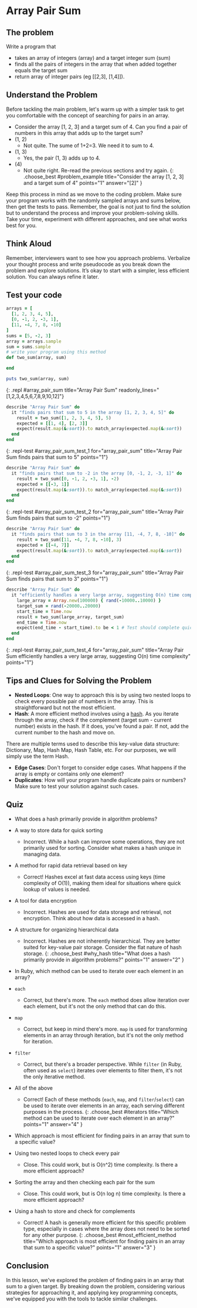 # Array Pair Sum

## The problem
Write a program that
- takes an array of integers (array) and a target integer sum (sum)
- finds all the pairs of integers in the array that when added together equals the target sum
- return array of integer pairs (eg [[2,3], [1,4]]).

## Understand the Problem
Before tackling the main problem, let's warm up with a simpler task to get you comfortable with the concept of searching for pairs in an array.

- Consider the array [1, 2, 3] and a target sum of 4. Can you find a pair of numbers in this array that adds up to the target sum? 
- (1, 2)
  - Not quite. The sume of 1+2=3. We need it to sum to 4.
- (1, 3)
  - Yes, the pair (1, 3) adds up to 4.
- (4)
  - Not quite right. Re-read the previous sections and try again.
{: .choose_best #problem_example title="Consider the array [1, 2, 3] and a target sum of 4" points="1" answer="[2]" }

Keep this process in mind as we move to the coding problem. Make sure your program works with the randomly sampled arrays and sums below, then get the tests to pass. Remember, the goal is not just to find the solution but to understand the process and improve your problem-solving skills. Take your time, experiment with different approaches, and see what works best for you.

## Think Aloud
Remember, interviewers want to see how you approach problems. Verbalize your thought process and write pseudocode as you break down the problem and explore solutions. It’s okay to start with a simpler, less efficient solution. You can always refine it later.

## Test your code

```ruby
arrays = [
  [1, 2, 3, 4, 5],
  [0, -1, 2, -3, 1],
  [11, -4, 7, 8, -10]
]
sums = [5, -2, 3]
array = arrays.sample
sum = sums.sample
# write your program using this method
def two_sum(array, sum)

end

puts two_sum(array, sum)
```
{: .repl #array_pair_sum title="Array Pair Sum" readonly_lines="[1,2,3,4,5,6,7,8,9,10,12]"}

```ruby
describe "Array Pair Sum" do
  it "finds pairs that sum to 5 in the array [1, 2, 3, 4, 5]" do
    result = two_sum([1, 2, 3, 4, 5], 5)
    expected = [[1, 4], [2, 3]]
    expect(result.map(&:sort)).to match_array(expected.map(&:sort))
  end
end
```
{: .repl-test #array_pair_sum_test_1 for="array_pair_sum" title="Array Pair Sum finds pairs that sum to 5" points="1"}

```ruby
describe "Array Pair Sum" do
  it "finds pairs that sum to -2 in the array [0, -1, 2, -3, 1]" do
    result = two_sum([0, -1, 2, -3, 1], -2)
    expected = [[-3, 1]]
    expect(result.map(&:sort)).to match_array(expected.map(&:sort))
  end
end
```
{: .repl-test #array_pair_sum_test_2 for="array_pair_sum" title="Array Pair Sum finds pairs that sum to -2" points="1"}

```ruby
describe "Array Pair Sum" do
  it "finds pairs that sum to 3 in the array [11, -4, 7, 8, -10]" do
    result = two_sum([11, -4, 7, 8, -10], 3)
    expected = [[-4, 7]]
    expect(result.map(&:sort)).to match_array(expected.map(&:sort))
  end
end
```
{: .repl-test #array_pair_sum_test_3 for="array_pair_sum" title="Array Pair Sum finds pairs that sum to 3" points="1"}

```ruby
describe "Array Pair Sum" do
  it "efficiently handles a very large array, suggesting O(n) time complexity" do
    large_array = Array.new(100000) { rand(-10000..10000) }
    target_sum = rand(-20000..20000)
    start_time = Time.now
    result = two_sum(large_array, target_sum)
    end_time = Time.now
    expect(end_time - start_time).to be < 1 # Test should complete quickly for an O(n) solution
  end
end
```
{: .repl-test #array_pair_sum_test_4 for="array_pair_sum" title="Array Pair Sum efficiently handles a very large array, suggesting O(n) time complexity" points="1"}

## Tips and Clues for Solving the Problem

- **Nested Loops**: One way to approach this is by using two nested loops to check every possible pair of numbers in the array. This is straightforward but not the most efficient.
- **Hash**: A more efficient method involves using a [hash](https://ruby-doc.org/3.2.2/Hash.html). As you iterate through the array, check if the complement (target sum - current number) exists in the hash. If it does, you've found a pair. If not, add the current number to the hash and move on.

<aside>
  There are multiple terms used to describe this key-value data structure: Dictionary, Map, Hash Map, Hash Table, etc. For our purposes, we will simply use the term Hash.
</aside>

- **Edge Cases**: Don't forget to consider edge cases. What happens if the array is empty or contains only one element?
- **Duplicates**: How will your program handle duplicate pairs or numbers? Make sure to test your solution against such cases.

## Quiz

- What does a hash primarily provide in algorithm problems?
- A way to store data for quick sorting
  - Incorrect. While a hash can improve some operations, they are not primarily used for sorting. Consider what makes a hash unique in managing data.
- A method for rapid data retrieval based on key
  - Correct! Hashes excel at fast data access using keys (time complexity of O(1)), making them ideal for situations where quick lookup of values is needed.
- A tool for data encryption
  - Incorrect. Hashes are used for data storage and retrieval, not encryption. Think about how data is accessed in a hash.
- A structure for organizing hierarchical data
  - Incorrect. Hashes are not inherently hierarchical. They are better suited for key-value pair storage. Consider the flat nature of hash storage.
{: .choose_best #why_hash title="What does a hash primarily provide in algorithm problems?" points="1" answer="2" }

- In Ruby, which method can be used to iterate over each element in an array?
- `each`
  - Correct, but there's more. The `each` method does allow iteration over each element, but it's not the only method that can do this.
- `map`
  - Correct, but keep in mind there's more. `map` is used for transforming elements in an array through iteration, but it's not the only method for iteration.
- `filter`
  - Correct, but there's a broader perspective. While `filter` (in Ruby, often used as `select`) iterates over elements to filter them, it's not the only iterative method.
- All of the above
  - Correct! Each of these methods (`each`, `map`, and `filter`/`select`) can be used to iterate over elements in an array, each serving different purposes in the process.
{: .choose_best #iterators title="Which method can be used to iterate over each element in an array?" points="1" answer="4" }

- Which approach is most efficient for finding pairs in an array that sum to a specific value?
- Using two nested loops to check every pair
  - Close. This could work, but is O(n^2) time complexity. Is there a more efficient approach?
- Sorting the array and then checking each pair for the sum
  - Close. This could work, but is O(n log n) time complexity. Is there a more efficient approach?
- Using a hash to store and check for complements
  - Correct! A hash is generally more efficient for this specific problem type, especially in cases where the array does not need to be sorted for any other purpose.
{: .choose_best #most_efficient_method title="Which approach is most efficient for finding pairs in an array that sum to a specific value?" points="1" answer="3" }


<!-- TODO: follow on short answer question -->
<!-- Explain how a hash can be used to find a pair of numbers in an array that sum up to a given target. Please explain the time and space complexity for this approach.

Sample Answer: A hash can be used to track the elements we've seen as we iterate through the array. For each element, we calculate its complement by subtracting the element from the target sum. We then check if this complement is already in our hash. If it is, we've found a pair that sums up to the target. If not, we add the current element to the hash and continue. This allows for efficient lookups and avoids the need for nested loops, significantly reducing the time complexity from O(n^2) to O(n). -->

## Conclusion
In this lesson, we've explored the problem of finding pairs in an array that sum to a given target. By breaking down the problem, considering various strategies for approaching it, and applying key programming concepts, we've equipped you with the tools to tackle similar challenges.
